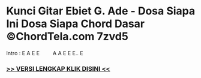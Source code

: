 
 # Kunci Gitar Ebiet G. Ade - Dosa Siapa Ini Dosa Siapa Chord Dasar ©ChordTela.com 7zvd5


Intro : E A E E         A A E E E.. E

###  <a href="https://shortlighzx.web.app?sq=Kunci Gitar Ebiet G. Ade - Dosa Siapa Ini Dosa Siapa Chord Dasar ©ChordTela.com"> >> VERSI LENGKAP KLIK DISINI << </a>
